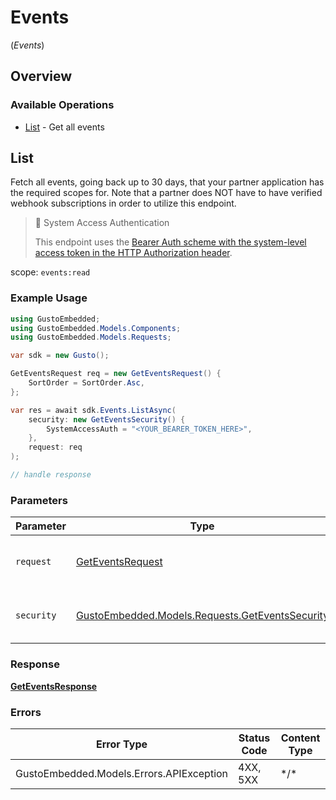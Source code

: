 # Events
(*Events*)

## Overview

### Available Operations

* [List](#list) - Get all events

## List

Fetch all events, going back up to 30 days, that your partner application has the required scopes for. Note that a partner does NOT have to have verified webhook subscriptions in order to utilize this endpoint.

> 📘 System Access Authentication
>
> This endpoint uses the [Bearer Auth scheme with the system-level access token in the HTTP Authorization header](https://docs.gusto.com/embedded-payroll/docs/system-access).

scope: `events:read`

### Example Usage

```csharp
using GustoEmbedded;
using GustoEmbedded.Models.Components;
using GustoEmbedded.Models.Requests;

var sdk = new Gusto();

GetEventsRequest req = new GetEventsRequest() {
    SortOrder = SortOrder.Asc,
};

var res = await sdk.Events.ListAsync(
    security: new GetEventsSecurity() {
        SystemAccessAuth = "<YOUR_BEARER_TOKEN_HERE>",
    },
    request: req
);

// handle response
```

### Parameters

| Parameter                                                                                     | Type                                                                                          | Required                                                                                      | Description                                                                                   |
| --------------------------------------------------------------------------------------------- | --------------------------------------------------------------------------------------------- | --------------------------------------------------------------------------------------------- | --------------------------------------------------------------------------------------------- |
| `request`                                                                                     | [GetEventsRequest](../../Models/Requests/GetEventsRequest.md)                                 | :heavy_check_mark:                                                                            | The request object to use for the request.                                                    |
| `security`                                                                                    | [GustoEmbedded.Models.Requests.GetEventsSecurity](../../Models/Requests/GetEventsSecurity.md) | :heavy_check_mark:                                                                            | The security requirements to use for the request.                                             |

### Response

**[GetEventsResponse](../../Models/Requests/GetEventsResponse.md)**

### Errors

| Error Type                               | Status Code                              | Content Type                             |
| ---------------------------------------- | ---------------------------------------- | ---------------------------------------- |
| GustoEmbedded.Models.Errors.APIException | 4XX, 5XX                                 | \*/\*                                    |